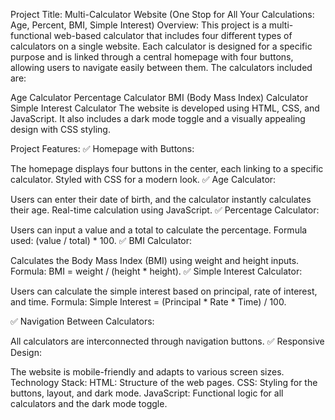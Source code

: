 Project Title: Multi-Calculator Website (One Stop for All Your Calculations: Age, Percent, BMI, Simple Interest)
Overview:
This project is a multi-functional web-based calculator that includes four different types of calculators on a single website. Each calculator is designed for a specific purpose and is linked through a central homepage with four buttons, allowing users to navigate easily between them. The calculators included are:

Age Calculator
Percentage Calculator
BMI (Body Mass Index) Calculator
Simple Interest Calculator
The website is developed using HTML, CSS, and JavaScript. It also includes a dark mode toggle and a visually appealing design with CSS styling.

Project Features:
✅ Homepage with Buttons:

The homepage displays four buttons in the center, each linking to a specific calculator.
Styled with CSS for a modern look.
✅ Age Calculator:

Users can enter their date of birth, and the calculator instantly calculates their age.
Real-time calculation using JavaScript.
✅ Percentage Calculator:

Users can input a value and a total to calculate the percentage.
Formula used: (value / total) * 100.
✅ BMI Calculator:

Calculates the Body Mass Index (BMI) using weight and height inputs.
Formula: BMI = weight / (height * height).
✅ Simple Interest Calculator:

Users can calculate the simple interest based on principal, rate of interest, and time.
Formula: Simple Interest = (Principal * Rate * Time) / 100.

✅ Navigation Between Calculators:

All calculators are interconnected through navigation buttons.
✅ Responsive Design:

The website is mobile-friendly and adapts to various screen sizes.
Technology Stack:
HTML: Structure of the web pages.
CSS: Styling for the buttons, layout, and dark mode.
JavaScript: Functional logic for all calculators and the dark mode toggle.
